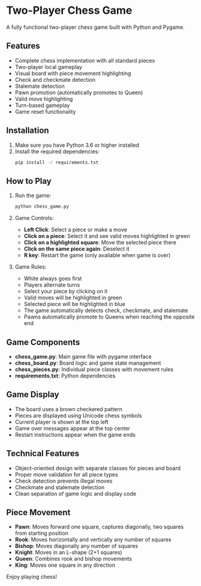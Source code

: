 # Two-Player Chess Game

A fully functional two-player chess game built with Python and Pygame.

## Features

- Complete chess implementation with all standard pieces
- Two-player local gameplay
- Visual board with piece movement highlighting
- Check and checkmate detection
- Stalemate detection
- Pawn promotion (automatically promotes to Queen)
- Valid move highlighting
- Turn-based gameplay
- Game reset functionality

## Installation

1. Make sure you have Python 3.6 or higher installed
2. Install the required dependencies:
   ```bash
   pip install -r requirements.txt
   ```

## How to Play

1. Run the game:
   ```bash
   python chess_game.py
   ```

2. Game Controls:
   - **Left Click**: Select a piece or make a move
   - **Click on a piece**: Select it and see valid moves highlighted in green
   - **Click on a highlighted square**: Move the selected piece there
   - **Click on the same piece again**: Deselect it
   - **R key**: Restart the game (only available when game is over)

3. Game Rules:
   - White always goes first
   - Players alternate turns
   - Select your piece by clicking on it
   - Valid moves will be highlighted in green
   - Selected piece will be highlighted in blue
   - The game automatically detects check, checkmate, and stalemate
   - Pawns automatically promote to Queens when reaching the opposite end

## Game Components

- **chess_game.py**: Main game file with pygame interface
- **chess_board.py**: Board logic and game state management
- **chess_pieces.py**: Individual piece classes with movement rules
- **requirements.txt**: Python dependencies

## Game Display

- The board uses a brown checkered pattern
- Pieces are displayed using Unicode chess symbols
- Current player is shown at the top left
- Game over messages appear at the top center
- Restart instructions appear when the game ends

## Technical Features

- Object-oriented design with separate classes for pieces and board
- Proper move validation for all piece types
- Check detection prevents illegal moves
- Checkmate and stalemate detection
- Clean separation of game logic and display code

## Piece Movement

- **Pawn**: Moves forward one square, captures diagonally, two squares from starting position
- **Rook**: Moves horizontally and vertically any number of squares
- **Bishop**: Moves diagonally any number of squares
- **Knight**: Moves in an L-shape (2+1 squares)
- **Queen**: Combines rook and bishop movements
- **King**: Moves one square in any direction

Enjoy playing chess!
